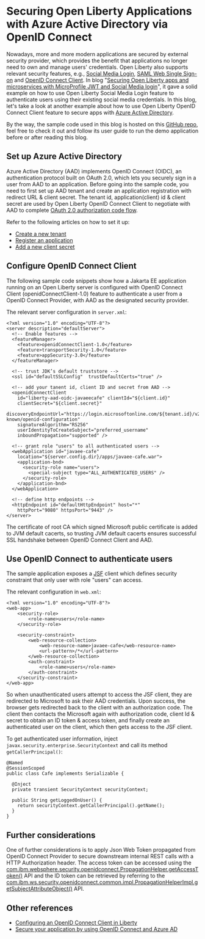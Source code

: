 # Securing Open Liberty Applications with Azure Active Directory via OpenID Connect

Nowadays, more and more modern applications are secured by external security provider, which provides the benefit that applications no longer need to own and manage users' credentials. Open Liberty also supports relevant security features, e.g., [Social Media Login](https://openliberty.io/docs/ref/feature/#socialLogin-1.0.html), [SAML Web Single Sign-on](https://openliberty.io/docs/ref/feature/#samlWeb-2.0.html) and [OpenID Connect Client](https://openliberty.io/docs/ref/feature/#openidConnectClient-1.0.html). In blog "[Securing Open Liberty apps and microservices with MicroProfile JWT and Social Media login](https://openliberty.io/blog/2019/08/29/securing-microservices-social-login-jwt.html)", it gave a solid example on how to use Open Liberty Social Media Login feature to authenticate users using their existing social media credentials. In this blog, let's take a look at another example about how to use Open Liberty OpenID Connect Client feature to secure apps with [Azure Active Directory](https://docs.microsoft.com/en-us/azure/active-directory/develop/v2-protocols-oidc).

By the way, the sample code used in this blog is hosted on this [GitHub repo](https://github.com/majguo/liberty-aad-oidc), feel free to check it out and follow its user guide to run the demo application before or after reading this blog.

## Set up Azure Active Directory

Azure Active Directory (AAD) implements OpenID Connect (OIDC), an authentication protocol built on OAuth 2.0, which lets you securely sign in a user from AAD to an application. Before going into the sample code, you need to first set up AAD tenant and create an application registration with redirect URL & client secret. The tenant id, application(client) id & client secret are used by Open Liberty OpenID Connect Client to negotiate with AAD to complete [OAuth 2.0 authorization code flow](https://docs.microsoft.com/en-us/azure/active-directory/develop/v2-oauth2-auth-code-flow). 

Refer to the following articles on how to set it up:

- [Create a new tenant](https://docs.microsoft.com/en-us/azure/active-directory/develop/quickstart-register-app)
- [Register an application](https://docs.microsoft.com/en-us/azure/active-directory/develop/quickstart-register-app)
- [Add a new client secret](https://docs.microsoft.com/en-us/azure/active-directory/develop/v2-oauth2-client-creds-grant-flow#request-the-permissions-in-the-app-registration-portal)

## Configure OpenID Connect Client

The following sample code snippets show how a Jakarta EE application running on an Open Liberty server is configured with OpenID Connect Client (openidConnectClient-1.0) feature to authenticate a user from a OpenID Connect Provider, with AAD as the designated security provider.

The relevant server configuration in `server.xml`:

```
<?xml version="1.0" encoding="UTF-8"?>
<server description="defaultServer">
  <!-- Enable features -->
  <featureManager>
    <feature>openidConnectClient-1.0</feature>
    <feature>transportSecurity-1.0</feature>
    <feature>appSecurity-3.0</feature>
  </featureManager>

  <!-- trust JDK’s default truststore -->
  <ssl id="defaultSSLConfig"  trustDefaultCerts="true" />

  <!-- add your tanent id, client ID and secret from AAD -->
  <openidConnectClient
    id="liberty-aad-oidc-javaeecafe" clientId="${client.id}"
    clientSecret="${client.secret}"
    discoveryEndpointUrl="https://login.microsoftonline.com/${tenant.id}/v2.0/.well-known/openid-configuration"
    signatureAlgorithm="RS256"
    userIdentityToCreateSubject="preferred_username"
    inboundPropagation="supported" />

  <!-- grant role "users" to all authenticated users -->
  <webApplication id="javaee-cafe"
    location="${server.config.dir}/apps/javaee-cafe.war">
    <application-bnd>
      <security-role name="users">
        <special-subject type="ALL_AUTHENTICATED_USERS" />
      </security-role>
    </application-bnd>
  </webApplication>

  <!-- define http endpoints -->
  <httpEndpoint id="defaultHttpEndpoint" host="*"
    httpPort="9080" httpsPort="9443" />
</server>
```

The certificate of root CA which signed Microsoft public certificate is added to JVM default cacerts, so trusting JVM default cacerts ensures successful SSL handshake between OpenID Connect Client and AAD.

## Use OpenID Connect to authenticate users

The sample application exposes a [JSF](https://www.oracle.com/java/technologies/javaserverfaces.html) client which defines security constraint that only user with role "users" can access.

The relevant configuration in `web.xml`:

```
<?xml version="1.0" encoding="UTF-8"?>
<web-app>
    <security-role>
        <role-name>users</role-name>
    </security-role>

    <security-constraint>
        <web-resource-collection>
            <web-resource-name>javaee-cafe</web-resource-name>
            <url-pattern>/*</url-pattern>
        </web-resource-collection>
        <auth-constraint>
            <role-name>users</role-name>
        </auth-constraint>
    </security-constraint>
</web-app>
```

So when unauthenticated users attempt to access the JSF client, they are redirected to Microsoft to ask their AAD credentials. Upon success, the browser gets redirected back to the client with an authorization code. The client then contacts the Microsoft again with authorization code, client Id & secret to obtain an ID token & access token, and finally create an authenticated user on the client, which then gets access to the JSF client.

To get authenticated user information, inject `javax.security.enterprise.SecurityContext` and call its method `getCallerPrincipal()`:

```
@Named
@SessionScoped
public class Cafe implements Serializable {

  @Inject
  private transient SecurityContext securityContext;

  public String getLoggedOnUser() {
    return securityContext.getCallerPrincipal().getName();
  }
}
```

## Further considerations

One of further considerations is to apply Json Web Token propagated from OpenID Connect Provider to secure downstream internal REST calls with a HTTP Authorization header. The access token can be accessed using the [com.ibm.websphere.security.openidconnect.PropagationHelper.getAccessToken()](https://github.com/OpenLiberty/open-liberty/blob/master/dev/com.ibm.ws.security.openidconnect.common/src/com/ibm/websphere/security/openidconnect/PropagationHelper.java#L25-L27) API and the ID token can be retrieved by referring to the [com.ibm.ws.security.openidconnect.common.impl.PropagationHelperImpl.getSubjectAttributeObject()](https://github.com/OpenLiberty/open-liberty/blob/master/dev/com.ibm.ws.security.openidconnect.common/src/com/ibm/ws/security/openidconnect/common/impl/PropagationHelperImpl.java#L133-L170) API.

## Other references

- [Configuring an OpenID Connect Client in Liberty](https://www.ibm.com/support/knowledgecenter/SSEQTP_liberty/com.ibm.websphere.wlp.doc/ae/twlp_config_oidc_rp.html)
- [Secure your application by using OpenID Connect and Azure AD](https://docs.microsoft.com/en-us/azure/active-directory/develop/quickstart-register-app)
